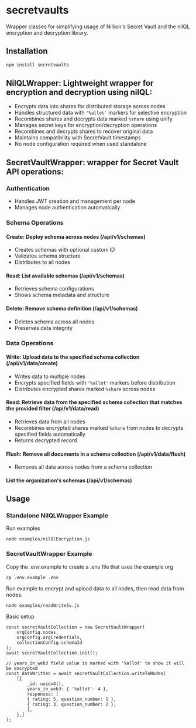 # secretvaults

Wrapper classes for simplifying usage of Nillion's Secret Vault and the nilQL encryption and decryption library.

## Installation

```bash
npm install secretvaults
```

## NilQLWrapper: Lightweight wrapper for encryption and decryption using nilQL:

- Encrypts data into shares for distributed storage across nodes
- Handles structured data with `'%allot'` markers for selective encryption
- Recombines shares and decrypts data marked `%share` using unify
- Manages secret keys for encryption/decryption operations
- Recombines and decrypts shares to recover original data
- Maintains compatibility with SecretVault timestamps
- No node configuration required when used standalone

## SecretVaultWrapper: wrapper for Secret Vault API operations:

### Authentication

- Handles JWT creation and management per node
- Manages node authentication automatically

### Schema Operations

#### Create: Deploy schema across nodes (/api/v1/schemas)

- Creates schemas with optional custom ID
- Validates schema structure
- Distributes to all nodes

#### Read: List available schemas (/api/v1/schemas)

- Retrieves schema configurations
- Shows schema metadata and structure

#### Delete: Remove schema definition (/api/v1/schemas)

- Deletes schema across all nodes
- Preserves data integrity

### Data Operations

#### Write: Upload data to the specified schema collection (/api/v1/data/create)

- Writes data to multiple nodes
- Encrypts specified fields with `'%allot'` markers before distribution
- Distributes encrypted shares marked `%share` across nodes

#### Read: Retrieve data from the specified schema collection that matches the provided filter (/api/v1/data/read)

- Retrieves data from all nodes
- Recombines encrypted shares marked `%share` from nodes to decrypts specified fields automatically
- Returns decrypted record

#### Flush: Remove all documents in a schema collection (/api/v1/data/flush)

- Removes all data across nodes from a schema collection

#### List the organization's schemas (/api/v1/schemas)

## Usage

### Standalone NilQLWrapper Example

Run examples

```
node examples/nilQlEncryption.js
```

### SecretVaultWrapper Example

Copy the .env.example to create a .env file that uses the example org

```
cp .env.example .env
```

Run example to encrypt and upload data to all nodes, then read data from nodes.

```
node examples/readWriteSv.js
```

Basic setup

```
const secretVaultCollection = new SecretVaultWrapper(
    orgConfig.nodes,
    orgConfig.orgCredentials,
    collectionConfig.schemaId
);
await secretVaultCollection.init();

// years_in_web3 field value is marked with '%allot' to show it will be encrypted
const dataWritten = await secretVaultCollection.writeToNodes(
    [{
        _id: uuidv4(),
        years_in_web3: { '%allot': 4 },
        responses: [
        { rating: 5, question_number: 1 },
        { rating: 3, question_number: 2 },
        ],
    },]
);
```
